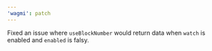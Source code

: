 ```yaml
---
'wagmi': patch
---
```


Fixed an issue where `useBlockNumber` would return data when `watch` is enabled and `enabled` is falsy.
